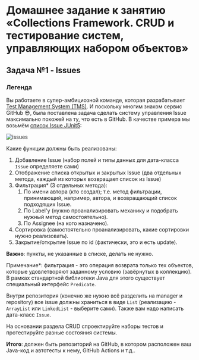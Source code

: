 # Домашнее задание к занятию «Collections Framework. CRUD и тестирование систем, управляющих набором объектов»
## Задача №1 - Issues
### Легенда
Вы работаете в супер-амбициозной команде, которая разрабатывает [Test Management System (TMS)](https://en.wikipedia.org/wiki/Test_management_tool). И поскольку многим знаком сервис GitHub 😎, была поставлена задача сделать систему управления Issue максимально похожей на ту, что есть в GitHub. В качестве примера мы возьмём [список Issue JUnit5](https://github.com/junit-team/junit5/issues):

![issues](https://user-images.githubusercontent.com/72652840/135619458-cf421d9f-e5cd-4059-9d56-66f2dbad5c92.png)

Какие функции должны быть реализованы:
1. Добавление Issue (набор полей и типы данных для дата-класса `Issue` определяете сами)
1. Отображение списка открытых и закрытых Issue (два отдельных метода, каждый из которых возвращает список из Issue)
1. Фильтрация* (3 отдельных метода):
    1. По имени автора (кто создал); т.е. метод фильтрации, принимающий, например, автора, и возвращающий список подходящих Issue.
    1. По Label'у (нужно проанализировать механику и подобрать нужный метод самостоятельно).
    1. По Assignee (на кого назначено).
1. Сортировка (самостоятельно проанализировать, какие сортировки нужно реализовать). 
1. Закрытие/открытие Issue по id (фактически, это и есть update).

**Важно**: пункты, не указанные в списке, делать не нужно.

Примечание*: фильтрация - это операция возврата только тех объектов, которые удовлетворяют заданному условию (завёрнутых в коллекцию). В рамках стандартной библиотеки Java для этого существует специальный интерфейс `Predicate`. 

Внутри репозитория (конечно же нужно всё разделить на manager и repository) все issue должны храниться в виде `List` (реализацию - `ArrayList` или `LinkedList` - выберите сами). Также вам надо написать дата-класс `Issue`.

На основании раздела CRUD спроектируйте наборы тестов и протестируйте разные состояния системы.

**Итого**: должен быть репозиторий на GitHub, в котором расположен ваш Java-код и автотесты к нему, GitHub Actions и т.д..
